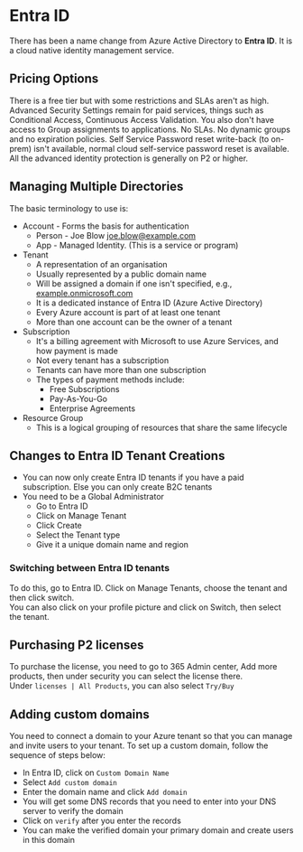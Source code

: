 # Entra ID  

There has been a name change from Azure Active Directory to **Entra ID**. It is a cloud native identity management service.  

## Pricing Options  

There is a free tier but with some restrictions and SLAs aren't as high. Advanced Security Settings remain for paid services, things such as Conditional Access, Continuous Access Validation. You also don't have access to Group assignments to applications. No SLAs. No dynamic groups and no expiration policies. Self Service Password reset write-back (to on-prem) isn't available, normal cloud self-service password reset is available. All the advanced identity protection is generally on P2 or higher.

## Managing Multiple Directories  

The basic terminology to use is:

- Account - Forms the basis for authentication  
  - Person - Joe Blow [joe.blow@example.com](joe.blow@example.com)
  - App - Managed Identity. (This is a service or program)
- Tenant  
  - A representation of an organisation
  - Usually represented by a public domain name
  - Will be assigned a domain if one isn't specified, e.g., [example.onmicrosoft.com](example.onmicrosoft.com)
  - It is a dedicated instance of Entra ID (Azure Active Directory)
  - Every Azure account is part of at least one tenant
  - More than one account can be the owner of a tenant
- Subscription  
  - It's a billing agreement with Microsoft to use Azure Services, and how payment is made
  - Not every tenant has a subscription
  - Tenants can have more than one subscription
  - The types of payment methods include:
    - Free Subscriptions
    - Pay-As-You-Go
    - Enterprise Agreements
- Resource Group
  - This is a logical grouping of resources that share the same lifecycle  

## Changes to Entra ID Tenant Creations  

- You can now only create Entra ID tenants if you have a paid subscription. Else you can only create B2C tenants  
- You need to be a Global Administrator  
  - Go to Entra ID  
  - Click on Manage Tenant  
  - Click Create
  - Select the Tenant type
  - Give it a unique domain name and region  

### Switching between Entra ID tenants

To do this, go to Entra ID. Click on Manage Tenants, choose the tenant and then click switch.  
You can also click on your profile picture and click on Switch, then select the tenant.  

## Purchasing P2 licenses  

To purchase the license, you need to go to 365 Admin center, Add more products, then under security you can select the license there.  
Under `licenses | All Products`, you can also select `Try/Buy`  

## Adding custom domains  

You need to connect a domain to your Azure tenant so that you can manage and invite users to your tenant. To set up a custom domain, follow the sequence of steps below:

- In Entra ID, click on `Custom Domain Name`  
- Select `Add custom domain`  
- Enter the domain name and click `Add domain`
- You will get some DNS records that you need to enter into your DNS server to verify the domain
- Click on `verify` after you enter the records
- You can make the verified domain your primary domain and create users in this domain
